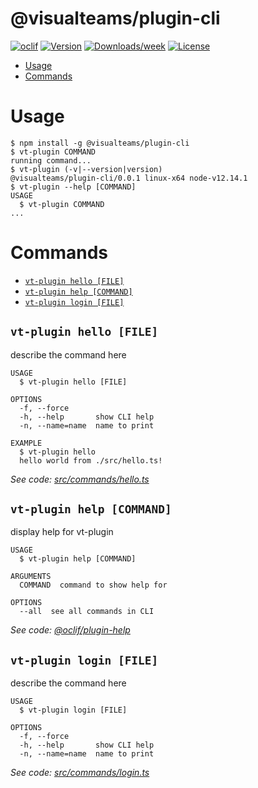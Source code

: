 @visualteams/plugin-cli
=======================



[![oclif](https://img.shields.io/badge/cli-oclif-brightgreen.svg)](https://oclif.io)
[![Version](https://img.shields.io/npm/v/@visualteams/plugin-cli.svg)](https://npmjs.org/package/@visualteams/plugin-cli)
[![Downloads/week](https://img.shields.io/npm/dw/@visualteams/plugin-cli.svg)](https://npmjs.org/package/@visualteams/plugin-cli)
[![License](https://img.shields.io/npm/l/@visualteams/plugin-cli.svg)](https://github.com/Sylchauf/plugin-cli/blob/master/package.json)

<!-- toc -->
* [Usage](#usage)
* [Commands](#commands)
<!-- tocstop -->
# Usage
<!-- usage -->
```sh-session
$ npm install -g @visualteams/plugin-cli
$ vt-plugin COMMAND
running command...
$ vt-plugin (-v|--version|version)
@visualteams/plugin-cli/0.0.1 linux-x64 node-v12.14.1
$ vt-plugin --help [COMMAND]
USAGE
  $ vt-plugin COMMAND
...
```
<!-- usagestop -->
# Commands
<!-- commands -->
* [`vt-plugin hello [FILE]`](#vt-plugin-hello-file)
* [`vt-plugin help [COMMAND]`](#vt-plugin-help-command)
* [`vt-plugin login [FILE]`](#vt-plugin-login-file)

## `vt-plugin hello [FILE]`

describe the command here

```
USAGE
  $ vt-plugin hello [FILE]

OPTIONS
  -f, --force
  -h, --help       show CLI help
  -n, --name=name  name to print

EXAMPLE
  $ vt-plugin hello
  hello world from ./src/hello.ts!
```

_See code: [src/commands/hello.ts](https://github.com/Sylchauf/plugin-cli/blob/v0.0.1/src/commands/hello.ts)_

## `vt-plugin help [COMMAND]`

display help for vt-plugin

```
USAGE
  $ vt-plugin help [COMMAND]

ARGUMENTS
  COMMAND  command to show help for

OPTIONS
  --all  see all commands in CLI
```

_See code: [@oclif/plugin-help](https://github.com/oclif/plugin-help/blob/v3.2.0/src/commands/help.ts)_

## `vt-plugin login [FILE]`

describe the command here

```
USAGE
  $ vt-plugin login [FILE]

OPTIONS
  -f, --force
  -h, --help       show CLI help
  -n, --name=name  name to print
```

_See code: [src/commands/login.ts](https://github.com/Sylchauf/plugin-cli/blob/v0.0.1/src/commands/login.ts)_
<!-- commandsstop -->
